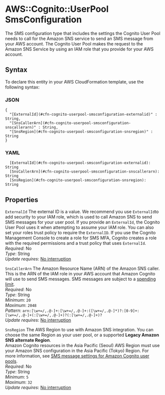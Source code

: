 # AWS::Cognito::UserPool SmsConfiguration<a name="aws-properties-cognito-userpool-smsconfiguration"></a>

The SMS configuration type that includes the settings the Cognito User Pool needs to call for the Amazon SNS service to send an SMS message from your AWS account\. The Cognito User Pool makes the request to the Amazon SNS Service by using an IAM role that you provide for your AWS account\.

## Syntax<a name="aws-properties-cognito-userpool-smsconfiguration-syntax"></a>

To declare this entity in your AWS CloudFormation template, use the following syntax:

### JSON<a name="aws-properties-cognito-userpool-smsconfiguration-syntax.json"></a>

```
{
  "[ExternalId](#cfn-cognito-userpool-smsconfiguration-externalid)" : String,
  "[SnsCallerArn](#cfn-cognito-userpool-smsconfiguration-snscallerarn)" : String,
  "[SnsRegion](#cfn-cognito-userpool-smsconfiguration-snsregion)" : String
}
```

### YAML<a name="aws-properties-cognito-userpool-smsconfiguration-syntax.yaml"></a>

```
  [ExternalId](#cfn-cognito-userpool-smsconfiguration-externalid): String
  [SnsCallerArn](#cfn-cognito-userpool-smsconfiguration-snscallerarn): String
  [SnsRegion](#cfn-cognito-userpool-smsconfiguration-snsregion): String
```

## Properties<a name="aws-properties-cognito-userpool-smsconfiguration-properties"></a>

`ExternalId`  <a name="cfn-cognito-userpool-smsconfiguration-externalid"></a>
The external ID is a value\. We recommend you use `ExternalId`to add security to your IAM role, which is used to call Amazon SNS to send SMS messages for your user pool\. If you provide an `ExternalId`, the Cognito User Pool uses it when attempting to assume your IAM role\. You can also set your roles trust policy to require the `ExternalID`\. If you use the Cognito Management Console to create a role for SMS MFA, Cognito creates a role with the required permissions and a trust policy that uses `ExternalId`\.  
*Required*: No  
*Type*: String  
*Update requires*: [No interruption](https://docs.aws.amazon.com/AWSCloudFormation/latest/UserGuide/using-cfn-updating-stacks-update-behaviors.html#update-no-interrupt)

`SnsCallerArn`  <a name="cfn-cognito-userpool-smsconfiguration-snscallerarn"></a>
The Amazon Resource Name \(ARN\) of the Amazon SNS caller\. This is the ARN of the IAM role in your AWS account that Amazon Cognito will use to send SMS messages\. SMS messages are subject to a [spending limit](https://docs.aws.amazon.com/cognito/latest/developerguide/user-pool-settings-email-phone-verification.html)\.   
*Required*: No  
*Type*: String  
*Minimum*: `20`  
*Maximum*: `2048`  
*Pattern*: `arn:[\w+=/,.@-]+:[\w+=/,.@-]+:([\w+=/,.@-]*)?:[0-9]+:[\w+=/,.@-]+(:[\w+=/,.@-]+)?(:[\w+=/,.@-]+)?`  
*Update requires*: [No interruption](https://docs.aws.amazon.com/AWSCloudFormation/latest/UserGuide/using-cfn-updating-stacks-update-behaviors.html#update-no-interrupt)

`SnsRegion`  <a name="cfn-cognito-userpool-smsconfiguration-snsregion"></a>
The AWS Region to use with Amazon SNS integration\. You can choose the same Region as your user pool, or a supported **Legacy Amazon SNS alternate Region**\.   
 Amazon Cognito resources in the Asia Pacific \(Seoul\) AWS Region must use your Amazon SNS configuration in the Asia Pacific \(Tokyo\) Region\. For more information, see [SMS message settings for Amazon Cognito user pools](https://docs.aws.amazon.com/cognito/latest/developerguide/user-pool-sms-settings.html)\.  
*Required*: No  
*Type*: String  
*Minimum*: `5`  
*Maximum*: `32`  
*Update requires*: [No interruption](https://docs.aws.amazon.com/AWSCloudFormation/latest/UserGuide/using-cfn-updating-stacks-update-behaviors.html#update-no-interrupt)